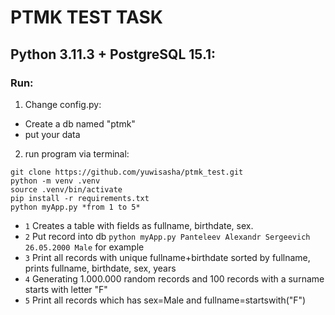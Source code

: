 # PTMK TEST TASK 

## Python 3.11.3 + PostgreSQL 15.1:

### Run:
1. Change config.py:
* Create a db named "ptmk"
* put your data
2. run program via terminal:
```
git clone https://github.com/yuwisasha/ptmk_test.git
python -m venv .venv
source .venv/bin/activate
pip install -r requirements.txt
python myApp.py *from 1 to 5*
```
* ```1``` Creates a table with fields as fullname, birthdate, sex.
* ```2``` Put record into db ```python myApp.py Panteleev Alexandr Sergeevich 26.05.2000 Male``` for example
* ```3``` Print all records with unique fullname+birthdate sorted by fullname, prints fullname, birthdate, sex, years
* ```4``` Generating 1.000.000 random records and 100 records with a surname starts with letter "F"
* ```5``` Print all records which has sex=Male and fullname=startswith("F")
